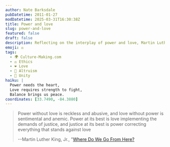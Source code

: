 ```yaml
---
author: Nate Barksdale
pubDatetime: 2011-01-27
modDatetime: 2025-03-31T16:30:38Z
title: Power and love
slug: power-and-love
featured: false
draft: false
description: Reflecting on the interplay of power and love, Martin Luther King, Jr. provides profound insights on justice and humanity.
emoji: ⚖️
tags:
  - 🌍 Culture-Making.com
  - ⚖️ Ethics
  - ❤️ Love
  - 🤝 Altruism
  - 🤝 Unity
haiku: |
  Power needs the heart,  
  Love requires strength to fight,  
  Balance brings us peace.
coordinates: [33.7490, -84.3880]
---
```


> Power without love is reckless and abusive, and love without power is sentimental and anemic. Power at its best is love implementing the demands of justice, and justice at its best is power correcting everything that stands against love
>
> --Martin Luther King, Jr., "[Where Do We Go From Here?](http://books.google.com/books)
